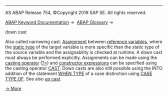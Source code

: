  

* * *

AS ABAP Release 754, ©Copyright 2019 SAP SE. All rights reserved.

[ABAP Keyword Documentation](javascript:call_link\('abenabap.htm'\)) →  [ABAP Glossary](javascript:call_link\('abenabap_glossary.htm'\)) → 

down cast

Also called narrowing cast. [Assignment](javascript:call_link\('abenassignment_glosry.htm'\) "Glossary Entry") between [reference variables](javascript:call_link\('abenreference_variable_glosry.htm'\) "Glossary Entry"), where the [static type](javascript:call_link\('abenstatic_type_glosry.htm'\) "Glossary Entry") of the target variable is more specific than the static type of the source variable and the assignability is checked at runtime. A down cast must always be performed explicitly. Assignments can be made using the [casting operator](javascript:call_link\('abencasting_operator_glosry.htm'\) "Glossary Entry") ([?=](javascript:call_link\('abapmove_cast.htm'\))) and [constructor expressions](javascript:call_link\('abenconstructor_expression_glosry.htm'\) "Glossary Entry") can be specified using the casting operator [CAST](javascript:call_link\('abenconstructor_expression_cast.htm'\)). Down casts are also still possible using the INTO addition of the statement [WHEN TYPE](javascript:call_link\('abapwhen_type.htm'\)) of a case distinction using [CASE TYPE OF](javascript:call_link\('abapcase_type.htm'\)). See also [up cast](javascript:call_link\('abenup_cast_glosry.htm'\) "Glossary Entry").

[→ More](javascript:call_link\('abenconversion_references.htm'\))
